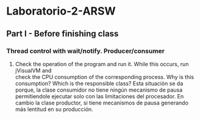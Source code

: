 # Laboratorio-2-ARSW
## Part I - Before finishing class
### Thread control with wait/notify. Producer/consumer

1. Check the operation of the program and run it. While this occurs, run jVisualVM and     
check the CPU consumption of the corresponding process. Why is this consumption? 
Which is the responsible class? 
Esta situación se da porque, la clase consumidor no tiene ningún mecanismo de pausa permitiendole ejecutar solo con las limitaciones del procesador.
En cambio la clase productor, si tiene mecanismos de pausa generando más lentitud en su producción.
